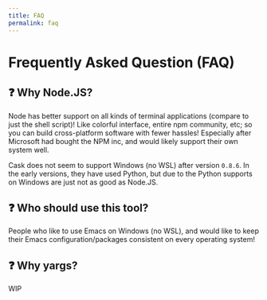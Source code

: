 ```yaml
---
title: FAQ
permalink: faq
---
```


# Frequently Asked Question (FAQ)

## ❓ Why Node.JS?

Node has better support on all kinds of terminal applications (compare to just
the shell script)! Like colorful interface, entire npm community, etc; so you
can build cross-platform software with fewer hassles! Especially after Microsoft
had bought the NPM inc, and would likely support their own system well.

Cask does not seem to support Windows (no WSL) after version `0.8.6`. In the
early versions, they have used Python, but due to the Python supports on Windows
are just not as good as Node.JS.

## ❓ Who should use this tool?

People who like to use Emacs on Windows (no WSL), and would like to keep their
Emacs configuration/packages consistent on every operating system!

## ❓ Why yargs?

WIP
